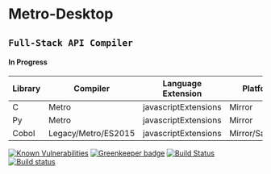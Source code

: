 # Metro-**Desktop**

## `Full-Stack API Compiler`

#### In Progress

Library | Compiler | Language Extension | Platform      |
---------|----------|----------|-------|
 C | Metro | javascriptExtensions | Mirror
 Py | Metro | javascriptExtensions | Mirror
 Cobol | Legacy/Metro/ES2015 | javascriptExtensions | Mirror/Sandbox

[![Known Vulnerabilities](https://snyk.io/package/npm/snyk/badge.svg)](https://snyk.io/package/npm/snyk) [![Greenkeeper badge](https://badges.greenkeeper.io/adamkeinan/Metro-Desktop.svg)](https://greenkeeper.io/) [![Build Status](https://travis-ci.com/adamkeinan/Metro-Desktop.svg?branch=master)](https://travis-ci.org/travis-ci/travis-web) [![Build status](https://ci.appveyor.com/api/projects/status/8dieg08xqini9rew/branch/master?svg=true)](https://ci.appveyor.com/project/adamkeinan/metro-desktop/branch/master)

